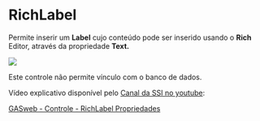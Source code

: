 # RichLabel

Permite inserir um **Label** cujo conteúdo pode ser inserido usando o **Rich** Editor, através da propriedade **Text.**

![](http://www.gvinci.com.br/manual/richlabel1gv5.zoom80.png)

Este controle não permite vínculo com o banco de dados.

Vídeo explicativo disponível pelo [Canal da SSI no youtube](https://www.youtube.com/user/SSITecnologia):

[GASweb - Controle - RichLabel Propriedades](https://www.youtube.com/watch?v=t7ty1mGByK4)

